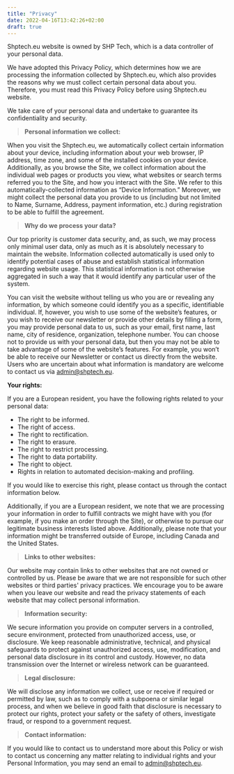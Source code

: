 ```yaml
---
title: "Privacy"
date: 2022-04-16T13:42:26+02:00
draft: true
---
```



Shptech.eu website is owned by SHP Tech, which is a data controller of your personal data.

We have adopted this Privacy Policy, which determines how we are processing the information collected by Shptech.eu, which also provides the reasons why we must collect certain personal data about you. Therefore, you must read this Privacy Policy before using Shptech.eu website.

We take care of your personal data and undertake to guarantee its confidentiality and security.

> **Personal information we collect:**

When you visit the Shptech.eu, we automatically collect certain information about your device, including information about your web browser, IP address, time zone, and some of the installed cookies on your device. Additionally, as you browse the Site, we collect information about the individual web pages or products you view, what websites or search terms referred you to the Site, and how you interact with the Site. We refer to this automatically-collected information as “Device Information.” Moreover, we might collect the personal data you provide to us (including but not limited to Name, Surname, Address, payment information, etc.) during registration to be able to fulfill the agreement.

> **Why do we process your data?**

Our top priority is customer data security, and, as such, we may process only minimal user data, only as much as it is absolutely necessary to maintain the website. Information collected automatically is used only to identify potential cases of abuse and establish statistical information regarding website usage. This statistical information is not otherwise aggregated in such a way that it would identify any particular user of the system.

You can visit the website without telling us who you are or revealing any information, by which someone could identify you as a specific, identifiable individual. If, however, you wish to use some of the website’s features, or you wish to receive our newsletter or provide other details by filling a form, you may provide personal data to us, such as your email, first name, last name, city of residence, organization, telephone number. You can choose not to provide us with your personal data, but then you may not be able to take advantage of some of the website’s features. For example, you won’t be able to receive our Newsletter or contact us directly from the website. Users who are uncertain about what information is mandatory are welcome to contact us via admin@shptech.eu.

**Your rights:**

If you are a European resident, you have the following rights related to your personal data:

* The right to be informed.
* The right of access.
* The right to rectification.
* The right to erasure.
* The right to restrict processing.
* The right to data portability.
* The right to object.
* Rights in relation to automated decision-making and profiling.

If you would like to exercise this right, please contact us through the contact information below.

Additionally, if you are a European resident, we note that we are processing your information in order to fulfill contracts we might have with you (for example, if you make an order through the Site), or otherwise to pursue our legitimate business interests listed above. Additionally, please note that your information might be transferred outside of Europe, including Canada and the United States.

> **Links to other websites:**

Our website may contain links to other websites that are not owned or controlled by us. Please be aware that we are not responsible for such other websites or third parties' privacy practices. We encourage you to be aware when you leave our website and read the privacy statements of each website that may collect personal information.

> **Information security:**

We secure information you provide on computer servers in a controlled, secure environment, protected from unauthorized access, use, or disclosure. We keep reasonable administrative, technical, and physical safeguards to protect against unauthorized access, use, modification, and personal data disclosure in its control and custody. However, no data transmission over the Internet or wireless network can be guaranteed.

> **Legal disclosure:**

We will disclose any information we collect, use or receive if required or permitted by law, such as to comply with a subpoena or similar legal process, and when we believe in good faith that disclosure is necessary to protect our rights, protect your safety or the safety of others, investigate fraud, or respond to a government request.

> **Contact information:**

If you would like to contact us to understand more about this Policy or wish to contact us concerning any matter relating to individual rights and your Personal Information, you may send an email to admin@shptech.eu.